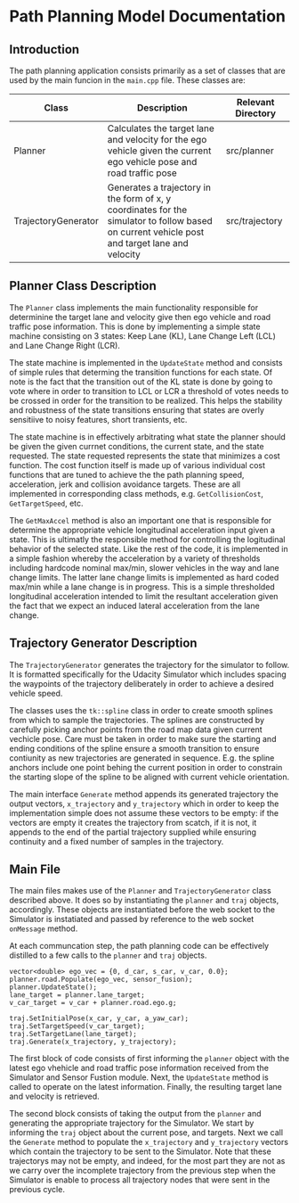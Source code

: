 # Path Planning Model Documentation

## Introduction

The path planning application consists primarily as a set of classes that are used by the main funcion in the `main.cpp` file. These classes are:

|Class|Description|Relevant Directory|
|---|---|---|
|Planner|Calculates the target lane and velocity for the ego vehicle given the current ego vehicle pose and road traffic pose|src/planner|
|TrajectoryGenerator|Generates a trajectory in the form of x, y coordinates for the simulator to follow based on current vehicle post and target lane and velocity|src/trajectory|

## Planner Class Description

The `Planner` class implements the main functionality responsible for determinine the target lane and velocity give then ego vehicle and road traffic pose information. This is done by implementing a simple state machine consisting on 3 states: Keep Lane (KL), Lane Change Left (LCL) and Lane Change Right (LCR).

The state machine is implemented in the `UpdateState` method and consists of simple rules that determing the transition functions for each state. Of note is the fact that the transition out of the KL state is done by going to vote where in order to transition to LCL or LCR a threshold of votes needs to be crossed in order for the transition to be realized. This helps the stability and robustness of the state transitions ensuring that states are overly sensitiive to noisy features, short transients, etc.

The state machine is in effectively arbitrating what state the planner should be given the given currnet conditions, the current state, and the state requested. The state requested represents the state that minimizes a cost function. The cost function itself is made up of various individual cost functions that are tuned to achieve the the path planning speed, acceleration, jerk and collision avoidance targets. These are all implemented in corresponding class methods, e.g. `GetCollisionCost`, `GetTargetSpeed`, etc.

The `GetMaxAccel` method is also an important one that is responsible for determine the appropriate vehicle longitudinal acceleration input given a state. This is ultimatly the responsible method for controlling the logitudinal behavior of the selected state. Like the rest of the code, it is implemented in a simple fashion whereby the acceleration by a variety of thresholds including hardcode nominal max/min, slower vehicles in the way and lane change limits. The latter lane change limits is implemented as hard coded max/min while a lane change is in progress. This is a simple thresholded longitudinal acceleration intended to limit the resultant acceleration given the fact that we expect an induced lateral acceleration from the lane change.

## Trajectory Generator Description

The `TrajectoryGenerator` generates the trajectory for the simulator to follow. It is formatted specifically for the Udacity Simulator which includes spacing the waypoints of the trajectory deliberately in order to achieve a desired vehicle speed.

The classes uses the `tk::spline` class in order to create smooth splines from which to sample the trajectories. The splines are constructed by carefully picking anchor points from the road map data given current vechicle pose. Care must be taken in order to make sure the starting and ending conditions of the spline ensure a smooth transition to ensure contiunity as new trajectories are generated in sequence. E.g. the spline anchors include one point behing the current position in order to constrain the starting slope of the spline to be aligned with current vehicle orientation.

The main interface `Generate` method appends its generated trajectory the output vectors, `x_trajectory` and `y_trajectory` which in order to keep the implementation simple does not assume these vectors to be empty: if the vectors are empty it creates the trajectory from scatch, if it is not, it appends to the end of the partial trajectory supplied while ensuring continuity and a fixed number of samples in the trajectory.

## Main File

The main files makes use of the `Planner` and `TrajectoryGenerator` class described above. It does so by instantiating the `planner` and `traj` objects, accordingly. These objects are instantiated before the web socket to the Simulator is instatiated and passed by reference to the web socket `onMessage` method.

At each communcation step, the path planning code can be effectively distilled to a few calls to the `planner` and `traj` objects. 

```
vector<double> ego_vec = {0, d_car, s_car, v_car, 0.0};
planner.road.Populate(ego_vec, sensor_fusion);
planner.UpdateState();
lane_target = planner.lane_target;
v_car_target = v_car + planner.road.ego.g;

traj.SetInitialPose(x_car, y_car, a_yaw_car);
traj.SetTargetSpeed(v_car_target);
traj.SetTargetLane(lane_target);
traj.Generate(x_trajectory, y_trajectory);					
```

The first block of code consists of first informing the `planner` object with the latest ego vhehicle and road traffic pose information received from the Simulator and Sensor Fustion module. Next, the `UpdateState` method is called to operate on the latest information. Finally, the resulting target lane and velocity is retrieved.

The second block consists of taking the output from the `planner` and generating the appropriate trajectory for the Simulator. We start by informing the `traj` object about the current pose, and targets. Next we call the `Generate` method to populate the `x_trajectory` and `y_trajectory` vectors which contain the trajectory to be sent to the Simulator. Note that these trajectorys may not be empty, and indeed, for the most part they are not as we carry over the incomplete trajectory from the previous step when the Simulator is enable to process all trajectory nodes that were sent in the previous cycle. 


